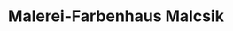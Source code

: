 ---
title: "Malerei-Farbenhaus Malcsik"
url: /hohenau-an-der-march/malerei-farbenhaus-malcsik/
shop: Farben
---